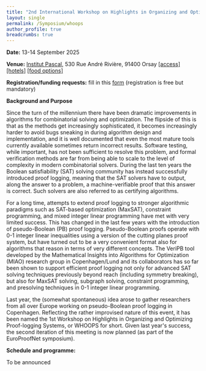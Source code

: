 ```yaml
---
title: "2nd International Workshop on Highlights in Organizing and Optimizing Proof-logging Systems (WHOOPS '25)"
layout: single
permalink: /Symposium/whoops
author_profile: true
breadcrumbs: true
---
```


**Date:** 13-14 September 2025

**Venue:** [Institut Pascal](https://www.institut-pascal.universite-paris-saclay.fr/), 530 Rue André Rivière, 91400 Orsay [[access]](../Access) [[hotels]](../Hotels) [[food options]](../Food)

**Registration/funding requests:** fill in this [form](https://forms.gle/QLFzh3Ugv5WgkhZr7) (registration is free but mandatory)

**Background and Purpose**

Since the turn of the millennium there have been dramatic improvements in algorithms for combinatorial solving and optimization. The flipside of this is that as the methods get increasingly sophisticated, it becomes increasingly harder to avoid bugs sneaking in during algorithm design and implementation, and it is well documented that even the most mature tools currently available sometimes return incorrect results. Software testing, while important, has not been sufficient to resolve this problem, and formal verification methods are far from being able to scale to the level of complexity in modern combinatorial solvers. During the last ten years the Boolean satisfiability (SAT) solving community has instead successfully introduced proof logging, meaning that the SAT solvers have to output, along the answer to a problem, a machine-verifiable proof that this answer is correct. Such solvers are also referred to as certifying algorithms.

For a long time, attempts to extend proof logging to stronger algorithmic paradigms such as SAT-based optimization (MaxSAT), constraint programming, and mixed integer linear programming have met with very limited success. This has changed in the last few years with the introduction of pseudo-Boolean (PB) proof logging. Pseudo-Boolean proofs operate with 0-1 integer linear inequalities using a version of the cutting planes proof system, but have turned out to be a very convenient format also for algorithms that reason in terms of very different concepts. The VeriPB tool developed by the Mathematical Insights into Algorithms for Optimization (MIAO) research group in Copenhagen/Lund and its collaborators has so far been shown to support efficient proof logging not only for advanced SAT solving techniques previously beyond reach (including symmetry breaking), but also for MaxSAT solving, subgraph solving, constraint programming, and presolving techniques in 0-1 integer linear programming.

Last year, the (somewhat spontaneous) idea arose to gather researchers from all over Europe working on pseudo-Boolean proof logging in Copenhagen. Reflecting the rather improvised nature of this event, it has been named the 1st Workshop on Highlights in Organizing and Optimizing Proof-logging Systems, or WHOOPS for short. Given last year's success, the second iteration of this meeting is now planned (as part of the EuroProofNet symposium).


**Schedule and programme:**

To be announced 
